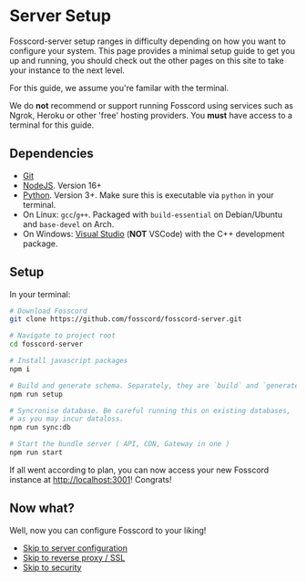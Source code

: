 # Server Setup

Fosscord-server setup ranges in difficulty depending on how you want to configure your system.
This page provides a minimal setup guide to get you up and running,
you should check out the other pages on this site to take your instance to the next level.

For this guide, we assume you're familar with the terminal.

We do **not** recommend or support running Fosscord using services such as Ngrok, Heroku or other 'free' hosting providers.
You **must** have access to a terminal for this guide.

## Dependencies

-   [Git](https://git-scm.com/)
-   [NodeJS](https://nodejs.org). Version 16+
-   [Python](https://www.python.org/). Version 3+. Make sure this is executable via `python` in your terminal.
-   On Linux: `gcc`/`g++`. Packaged with `build-essential` on Debian/Ubuntu and `base-devel` on Arch.
-   On Windows: [Visual Studio](https://visualstudio.microsoft.com/) (**NOT** VSCode) with the C++ development package.

## Setup

In your terminal:

```bash
# Download Fosscord
git clone https://github.com/fosscord/fosscord-server.git

# Navigate to project root
cd fosscord-server

# Install javascript packages
npm i

# Build and generate schema. Separately, they are `build` and `generate:schema`.
npm run setup

# Syncronise database. Be careful running this on existing databases,
# as you may incur dataloss.
npm run sync:db

# Start the bundle server ( API, CDN, Gateway in one )
npm run start
```

If all went according to plan, you can now access your new Fosscord instance at [http://localhost:3001](http://localhost:3001)! Congrats!

## Now what?

Well, now you can configure Fosscord to your liking!

-   [Skip to server configuration](configuration)
-   [Skip to reverse proxy / SSL](reverseProxy.md)
-   [Skip to security](security.md)
